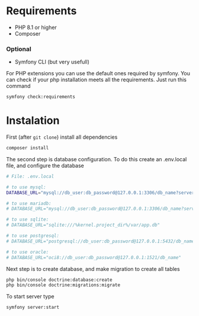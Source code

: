 # Requirements
- PHP 8.1 or higher
- Composer
### Optional
- Symfony CLI (but very usefull)

For PHP extensions you can use the default ones required by symfony. You can check if your php installation meets all the requirements. Just run this command
```sh
symfony check:requirements
```

# Instalation
First (after `git clone`) install all dependencies
```sh
composer install
```
The second step is database configuration. To do this create an .env.local file, and configure the database
```sh
# File: .env.local

# to use mysql:
DATABASE_URL="mysql://db_user:db_password@127.0.0.1:3306/db_name?serverVersion=5.7"

# to use mariadb:
# DATABASE_URL="mysql://db_user:db_password@127.0.0.1:3306/db_name?serverVersion=mariadb-10.5.8"

# to use sqlite:
# DATABASE_URL="sqlite:///%kernel.project_dir%/var/app.db"

# to use postgresql:
# DATABASE_URL="postgresql://db_user:db_password@127.0.0.1:5432/db_name?serverVersion=11&charset=utf8"

# to use oracle:
# DATABASE_URL="oci8://db_user:db_password@127.0.0.1:1521/db_name"
```
Next step is to create database, and make migration to create all tables
```sh
php bin/console doctrine:database:create
php bin/console doctrine:migrations:migrate
```

To start server type
```sh
symfony server:start
```
